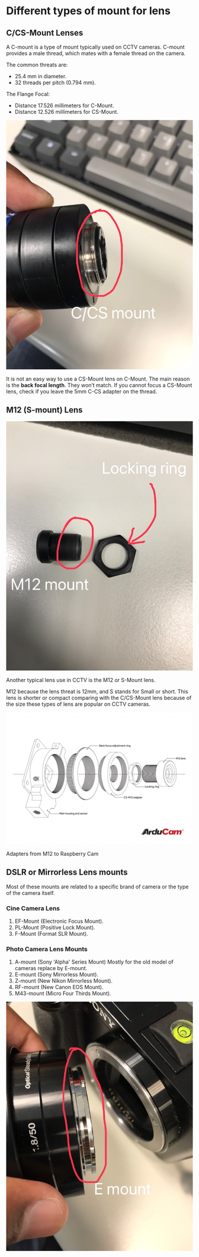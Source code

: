 # Different types of mount for lens

## C/CS-Mount Lenses

A C-mount is a type of mount typically used on CCTV cameras. C-mount provides a male thread, which mates with a female thread on the camera.

The common threats are:
* 25.4 mm in diameter.
* 32 threads per pitch (0.794 mm).

The Flange Focal:
* Distance 17.526 millimeters for C-Mount.
* Distance 12.526 millimeters for CS-Mount.

![CS mount.jpg](images/cs_mount.jpg)

It is not an easy way to use a CS-Mount lens on C-Mount. The main reason is the **back focal length**. They won’t match. If you cannot focus a CS-Mount lens, check if you leave the 5mm C-CS adapter on the thread.

## M12 (S-mount) Lens

![M_12.jpg](images/m_12.jpg)

Another typical lens use in CCTV is the M12 or S-Mount lens.

M12 because the lens threat is 12mm, and S stands for Small or short. This lens is shorter or compact comparing with the C/CS-Mount lens because of the size these types of lens are popular on CCTV cameras.

![adapter](images/camera-cs-m12-lens-adapter-arducam_-1024x724.jpg)

Adapters from M12 to Raspberry Cam

## DSLR or Mirrorless Lens mounts

Most of these mounts are related to a specific brand of camera or the type of the camera itself.

### Cine Camera Lens

1. EF-Mount (Electronic Focus Mount).
2. PL-Mount (Positive Lock Mount).
3. F-Mount (Format SLR Mount).

### Photo Camera Lens Mounts

1. A-mount (Sony 'Alpha' Series Mount) Mostly for the old model of cameras replace by E-mount.
2. E-mount (Sony Mirrorless Mount).
3. Z-mount (New Nikon Mirrorless Mount).
4. RF-mount (New Canon EOS Mount).
5. M43-mount (Micro Four Thirds Mount).

![E_mount](images/E_mount.jpg)
